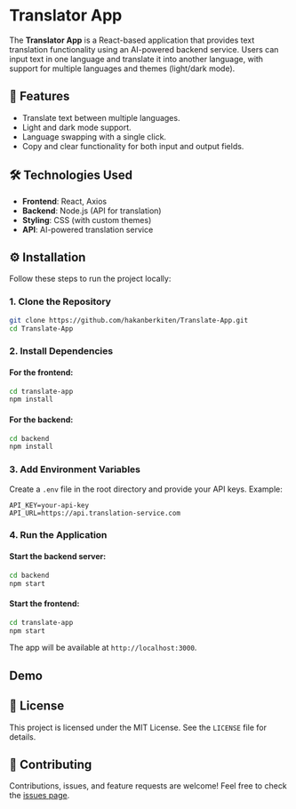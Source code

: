 
# Translator App

The **Translator App** is a React-based application that provides text translation functionality using an AI-powered backend service. Users can input text in one language and translate it into another language, with support for multiple languages and themes (light/dark mode).

## 🚀 Features
- Translate text between multiple languages.
- Light and dark mode support.
- Language swapping with a single click.
- Copy and clear functionality for both input and output fields.

## 🛠️ Technologies Used
- **Frontend**: React, Axios
- **Backend**: Node.js (API for translation)
- **Styling**: CSS (with custom themes)
- **API**: AI-powered translation service



## ⚙️ Installation

Follow these steps to run the project locally:

### 1. Clone the Repository
```bash
git clone https://github.com/hakanberkiten/Translate-App.git
cd Translate-App
```

### 2. Install Dependencies
#### For the frontend:
```bash
cd translate-app
npm install
```

#### For the backend:
```bash
cd backend
npm install
```

### 3. Add Environment Variables
Create a `.env` file in the root directory and provide your API keys. Example:
```plaintext
API_KEY=your-api-key
API_URL=https://api.translation-service.com
```

### 4. Run the Application
#### Start the backend server:
```bash
cd backend
npm start
```

#### Start the frontend:
```bash
cd translate-app
npm start
```

The app will be available at `http://localhost:3000`.

## Demo


## 📝 License
This project is licensed under the MIT License. See the `LICENSE` file for details.

## 🤝 Contributing
Contributions, issues, and feature requests are welcome! Feel free to check the [issues page](https://github.com/hakanberkiten/Translate-App/issues).


